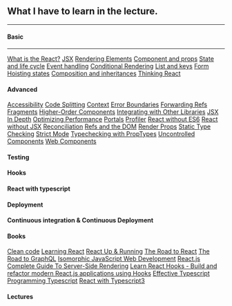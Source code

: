## What I have to learn in the lecture.

---

#### Basic

---

[What is the React?]()
[JSX](https://ko.reactjs.org/docs/introducing-jsx.html)
[Rendering Elements](https://ko.reactjs.org/docs/rendering-elements.html)
[Component and props]()
[State and life cycle]()
[Event handling]()
[Conditional Rendering]()
[List and keys]()
[Form]()
[Hoisting states]()
[Composition and inheritances]()
[Thinking React]()

#### Advanced
[Accessibility]()
[Code Splitting]()
[Context]()
[Error Boundaries]()
[Forwarding Refs]()
[Fragments]()
[Higher-Order Components]()
[Integrating with Other Libraries]()
[JSX In Depth]()
[Optimizing Performance]()
[Portals]()
[Profiler]()
[React without ES6]()
[React without JSX]()
[Reconciliation]()
[Refs and the DOM]()
[Render Props]()
[Static Type Checking]()
[Strict Mode]()
[Typechecking with PropTypes]()
[Uncontrolled Components]()
[Web Components]()


#### Testing

#### Hooks

#### React with typescript

#### Deployment

#### Continuous integration & Continuous Deployment

#### Books
[Clean code]()
[Learning React]()
[React Up & Running]()
[The Road to React]()
[The Road to GraphQL]()
[Isomorphic JavaScript Web Development]()
[React.js Complete Guide To Server-Side Rendering]()
[Learn React Hooks - Build and refactor modern React.js applications using Hooks]()
[Effective Typescript]()
[Programming Typescript]()
[React with Typescript3]()

#### Lectures
[]()
[]()
[]()


